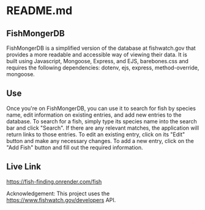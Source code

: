 # README.md

## FishMongerDB

FishMongerDB is a simplified version of the database at fishwatch.gov that provides a more readable and accessible way of viewing their data. It is built using Javascript, Mongoose, Express, and EJS, barebones.css and requires the following dependencies:
dotenv,
ejs,
express,
method-override,
mongoose.

## Use

Once you're on FishMongerDB, you can use it to search for fish by species name, edit information on existing entries, and add new entries to the database. To search for a fish, simply type its species name into the search bar and click "Search". If there are any relevant matches, the application will return links to those entries. To edit an existing entry, click on its "Edit" button and make any necessary changes. To add a new entry, click on the "Add Fish" button and fill out the required information.


## Live Link

 https://fish-finding.onrender.com/fish

 
Acknowledgement: This project uses the https://www.fishwatch.gov/developers API.

